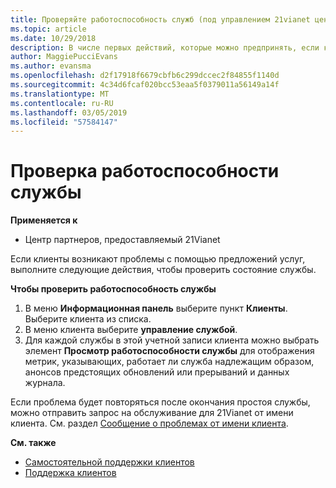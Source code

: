 ```yaml
---
title: Проверяйте работоспособность служб (под управлением 21vianet центра партнеров)
ms.topic: article
ms.date: 10/29/2018
description: В числе первых действий, которые можно предпринять, если клиент испытывает проблемы с использованием службы, является проверка ее работоспособности.
author: MaggiePucciEvans
ms.author: evansma
ms.openlocfilehash: d2f17918f6679cbfb6c299dccec2f84855f1140d
ms.sourcegitcommit: 4c34d6fcaf020bcc53eaa5f0379011a56149a14f
ms.translationtype: MT
ms.contentlocale: ru-RU
ms.lasthandoff: 03/05/2019
ms.locfileid: "57584147"
---
```

# <a name="check-service-health"></a>Проверка работоспособности службы

**Применяется к**

-   Центр партнеров, предоставляемый 21Vianet


Если клиенты возникают проблемы с помощью предложений услуг, выполните следующие действия, чтобы проверить состояние службы.

**Чтобы проверить работоспособность службы**

1.  В меню **Информационная панель** выберите пункт **Клиенты**. Выберите клиента из списка.
2.  В меню клиента выберите **управление службой**.
3.  Для каждой службы в этой учетной записи клиента можно выбрать элемент **Просмотр работоспособности службы** для отображения метрик, указывающих, работает ли служба надлежащим образом, анонсов предстоящих обновлений или прерываний и данных журнала.

Если проблема будет повторяться после окончания простоя службы, можно отправить запрос на обслуживание для 21Vianet от имени клиента. См. раздел [Сообщение о проблемах от имени клиента](report-problems-on-behalf-of-a-customer.md).

**См. также**

-   [Самостоятельной поддержки клиентов](customer-self-support.md)
-   [Поддержка клиентов](customer-support.md)